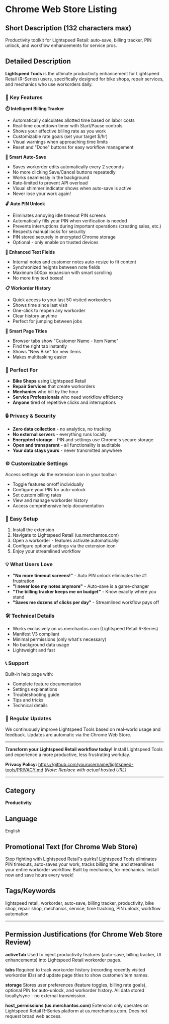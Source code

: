 # Chrome Web Store Listing

## Short Description (132 characters max)
Productivity toolkit for Lightspeed Retail: auto-save, billing tracker, PIN unlock, and workflow enhancements for service pros.

## Detailed Description

**Lightspeed Tools** is the ultimate productivity enhancement for Lightspeed Retail (R-Series) users, specifically designed for bike shops, repair services, and mechanics who use workorders daily.

### 🚀 Key Features

**⏱️ Intelligent Billing Tracker**
- Automatically calculates allotted time based on labor costs
- Real-time countdown timer with Start/Pause controls
- Shows your effective billing rate as you work
- Customizable rate goals (set your target $/hr)
- Visual warnings when approaching time limits
- Reset and "Done" buttons for easy workflow management

**💾 Smart Auto-Save**
- Saves workorder edits automatically every 2 seconds
- No more clicking Save/Cancel buttons repeatedly
- Works seamlessly in the background
- Rate-limited to prevent API overload
- Visual shimmer indicator shows when auto-save is active
- Never lose your work again!

**🔓 Auto PIN Unlock**
- Eliminates annoying idle timeout PIN screens
- Automatically fills your PIN when verification is needed
- Prevents interruptions during important operations (creating sales, etc.)
- Respects manual locks for security
- PIN stored securely in encrypted Chrome storage
- Optional - only enable on trusted devices

**📝 Enhanced Text Fields**
- Internal notes and customer notes auto-resize to fit content
- Synchronized heights between note fields
- Maximum 500px expansion with smart scrolling
- No more tiny text boxes!

**📋 Workorder History**
- Quick access to your last 50 visited workorders
- Shows time since last visit
- One-click to reopen any workorder
- Clear history anytime
- Perfect for jumping between jobs

**📄 Smart Page Titles**
- Browser tabs show "Customer Name - Item Name"
- Find the right tab instantly
- Shows "New Bike" for new items
- Makes multitasking easier

### 🎯 Perfect For

- **Bike Shops** using Lightspeed Retail
- **Repair Services** that create workorders
- **Mechanics** who bill by the hour
- **Service Professionals** who need workflow efficiency
- **Anyone** tired of repetitive clicks and interruptions

### 🔒 Privacy & Security

- **Zero data collection** - no analytics, no tracking
- **No external servers** - everything runs locally
- **Encrypted storage** - PIN and settings use Chrome's secure storage
- **Open and transparent** - all functionality is auditable
- **Your data stays yours** - never transmitted anywhere

### ⚙️ Customizable Settings

Access settings via the extension icon in your toolbar:
- Toggle features on/off individually
- Configure your PIN for auto-unlock
- Set custom billing rates
- View and manage workorder history
- Access comprehensive help documentation

### 📱 Easy Setup

1. Install the extension
2. Navigate to Lightspeed Retail (us.merchantos.com)
3. Open a workorder - features activate automatically!
4. Configure optional settings via the extension icon
5. Enjoy your streamlined workflow

### 💡 What Users Love

- **"No more timeout screens!"** - Auto PIN unlock eliminates the #1 frustration
- **"I never lose my notes anymore"** - Auto-save is a game-changer
- **"The billing tracker keeps me on budget"** - Know exactly where you stand
- **"Saves me dozens of clicks per day"** - Streamlined workflow pays off

### 🛠️ Technical Details

- Works exclusively on us.merchantos.com (Lightspeed Retail R-Series)
- Manifest V3 compliant
- Minimal permissions (only what's necessary)
- No background data usage
- Lightweight and fast

### 📞 Support

Built-in help page with:
- Complete feature documentation
- Settings explanations
- Troubleshooting guide
- Tips and tricks
- Technical details

### 🔄 Regular Updates

We continuously improve Lightspeed Tools based on real-world usage and feedback. Updates are automatic via the Chrome Web Store.

---

**Transform your Lightspeed Retail workflow today!** Install Lightspeed Tools and experience a more productive, less frustrating workday.

**Privacy Policy:** https://github.com/yourusername/lightspeed-tools/PRIVACY.md
*(Note: Replace with actual hosted URL)*

---

## Category
**Productivity**

## Language
English

## Promotional Text (for Chrome Web Store)

Stop fighting with Lightspeed Retail's quirks! Lightspeed Tools eliminates PIN timeouts, auto-saves your work, tracks billing time, and streamlines your entire workorder workflow. Built by mechanics, for mechanics. Install now and save hours every week!

## Tags/Keywords

lightspeed retail, workorder, auto-save, billing tracker, productivity, bike shop, repair shop, mechanics, service, time tracking, PIN unlock, workflow automation

---

## Permission Justifications (for Chrome Web Store Review)

**activeTab**
Used to inject productivity features (auto-save, billing tracker, UI enhancements) into Lightspeed Retail workorder pages.

**tabs**
Required to track workorder history (recording recently visited workorder IDs) and update page titles to show customer/item names.

**storage**
Stores user preferences (feature toggles, billing rate goals), optional PIN for auto-unlock, and workorder history. All data stored locally/sync - no external transmission.

**host_permissions (us.merchantos.com)**
Extension only operates on Lightspeed Retail R-Series platform at us.merchantos.com. Does not request broad web access.
